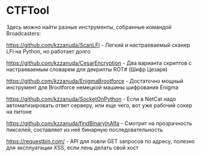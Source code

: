 # CTFTool

Здесь можно найти разные инструменты, собранные командой Broadcasters:


https://github.com/kzzanuda/ScanLFI - Легкий и настраеваемый сканер LFI на Python, но работает долго

https://github.com/kzzanuda/CesarEncryption - Два варианта скриптов с настраеваемым словарем для декрипты ROT# (Шифр Цезаря)

https://github.com/kzzanuda/EnigmaBrootforce - Достаточно мощный инструмент для Brootforce немецкой машины шифрования Enigma

https://github.com/kzzanuda/SocketOnPython - Если в NetCat надо автоматизировать ответ серверу, или еще чего, вот уже рабочий сокер на питоне

https://github.com/kzzanuda/findBinaryInAlfa - Смотрит на прозрачность пикселей, составляет из неё бинарную последовательность

https://requestbin.com/ - API для ловли GET запросов по адресу, полезно для эксплуатации XSS, если лень делать свой хост
